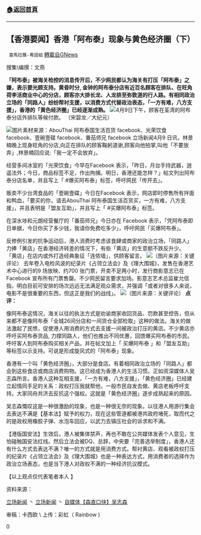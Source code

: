 ###  [:house:返回首頁](https://github.com/ourhimalayas/txt)
---

## 【香港要闻】香港「阿布泰」现象与黄色经济圈（下）
` 喜馬拉雅-粵語組` [轉載自GNews](https://gnews.org/zh-hans/1074594/)

搜集\编撰：文燕

**「阿布泰」被海关检控的消息传开后，不少网民都认为海关有打压「阿布泰」之嫌，表示要光顾支持。黄昏时分, 金钟的阿布泰分店有近百名顾客在排队、在旺角荷李活商业中心的分店，顾客亦大排长龙、人龙排至弥敦道的行人路。有相同政治立场的「同路人」纷纷帮衬支援，以消费方式代替政治表态，「一方有难，八方支援」，香港的「黄色经济圈」已经逐渐成熟。**
![]()![](https://gnews.org/wp-content/uploads/2021/04/fdfdf4.png)4月9日下午，顾客在荃湾的阿布泰分店外排队等候付款。 （宋碧龙／大纪元）

![]()![](https://gnews.org/wp-content/uploads/2021/04/hyhyh556.png)图片素材来源：AbouThai 阿布泰国生活百货 facebook、光荣饮食 facebook、壹碗壹碟 facebook、番茄师兄 facebook
立场新闻4月9 日讯，林景楠晚上现身旺角的分店,向正在排队的顾客鞠躬道谢,顾客向他拍掌,叫他「不要放弃」,林景楠回应说:「我一定不会放弃」。

经营多间冰室的「光荣饮食」今早在Facebook 表示，「昨日，月台手持武器，逍遥法外；今日，商品标签不足，作出拘捕。明日，香港还能怎样？」帖文列出阿布泰分店名单，并且写上「 #爆买阿布泰」标签，呼吁网民「传开去」。

贩卖不少台湾食品的「壹碗壹碟」今日在Facebook 表示，网店即时停售所有拌面和鸭血，「要买的你，请去AbouThai 阿布泰国生活百货买，一方有难，八方支援」，并且表明是「盟友互助」，并且写上「 #买爆阿布泰」标签。

在深水埗和元朗经营餐厅的「番茄师兄」今日亦在 Facebook 表示，「凭阿布泰即日单据，今日你买了多少钱，我请你免费吃多少」，呼吁网民「买爆阿布泰」。

反修例引发的抗争运动后，港人消费时考虑该食肆或商家的政治立场，「同路人」力捧「黄店」在香港经济转差的情况下，有些「黄店」的生意额不跌反升少。 「黄店」在店内或外打造经典象征「连侬墙」，供顾客留言。
![]()![](https://gnews.org/wp-content/uploads/2021/04/cxzaz.png)（图片来源：关键评论）
去年卷入电检风波的纪录片《占领立法会》及《理大围城》，发售在香港艺术中心进行的9 场放映、约700 张门票，开卖不足两小时，发行商影意志已在Facebook 宣布所有门票售罄。不少网民留言要求加场。影意志艺术总监崔允信指，明白目前可安排的场次远远无法满足观众需求，并强调「或者对很多人来说，电影不是很重要的东西，但这正是我们的战线」。
![]()![](https://gnews.org/wp-content/uploads/2021/04/gtgtgg.png)（图片来源：关键评论）
**点评：**

像阿布泰这情况，海关以往的执法方式是劝谕商家收回货品、罚款甚至控告，但从来都不是像阿布泰「全城26间分店和一间货仓全部检取」这种的做法。海关的做法激起了民愤，促使港人用消费的方式去支援一间被政治打压的黄店。不少黄店亦呼吁买阿布泰货品, 力撑同路人，他们也推出不同优惠，回馈爆买阿布泰的市民。呼吁客人到阿布泰购买相关产品，并在帖文加上「 买爆阿布泰 」和「盟友互助」等标签以示支持。可说是形成旋风式的「阿布泰」现象。

香港有一个叫「黄色经济圈」，大部分是食店。有着相同政治立场的「同路人」都会到这些食店或商店消费购物。这已经成为香港人的生活习惯。正如资深媒体人吴志森所言。香港人这种互相支援，「一方有难，八方支援」，「黄色经济圈」已经建立起情同手足的关系：政权打压我就帮他，一般市民自发去做、黄店老板呼吁支持。大家同舟共济去反抗这个强权。这就是「黄色经济圈」逐步成熟起来的原因。

吴志森慨叹这是一种很激励的现象，也是一种很无奈的现象。以往港人用游行集会去表达不满是【基本法】赋予的权力，现在这些管道都被港共政府堵死，取而代之的是政权用橡胶子弹、水泡车回应，以武力去镇压社会的诉求和不满。

【港版国安法】生效后，港人被集体禁声，再也不敢在公共媒体发表个人意见，生怕碰触国安法红线。然后立法会被DQ、总辞，中央要「完善选举制度」，香港人还有什么方式去表达不满？唯一的方式就是用消费方式。帮衬黄店、观看被政权打压的纪录片《占领立法会》及《理大围城》也是一种表达方式，用消费者的选择作为政治立场表态，也是当下港人对政权不满的一种经济抗议模式。

【以上观点仅代表笔者本人 】

资料来源：

[立场新闻](https://www.thestandnews.com/culture/%E7%B4%80%E9%8C%84%E7%89%87-%E4%BD%94%E9%A0%98%E7%AB%8B%25%20E6%B3%95%E6%9C%83-%E7%90%86%E5%A4%A7%E5%9C%8D%E5%9F%8E-11-%E6%9C%88%E6%94%25%20BE%E6%98%A0-%E9%96%80%E7%A5%A8%E9%96%8B%E5%94%AE%E4%B8%8D%E8%B6%B3%E5%85%A9%20%E5%B0%8F%E6%99%82%E5%94%AE%E7%BD%84/) 丶 [立场新闻](https://www.thestandnews.com/culture/%E7%B4%80%E9%8C%84%E7%89%87-%E4%BD%94%E9%A0%98%E7%AB%8B%25%20E6%B3%95%E6%9C%83-%E7%90%86%E5%A4%A7%E5%9C%8D%E5%9F%8E-11-%E6%9C%88%E6%94%25%20BE%E6%98%A0-%E9%96%80%E7%A5%A8%E9%96%8B%E5%94%AE%E4%B8%8D%E8%B6%B3%E5%85%A9%20%E5%B0%8F%E6%99%82%E5%94%AE%E7%BD%84/) 丶 [自媒体【森直口快】吴志森](https://youtu.be/Sn8ykokm2aI)

审稿：卡西欧 \ 上传：彩虹（ Rainbow )

0
